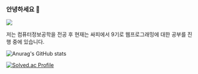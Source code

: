 ### 안녕하세요 👋
<a href="#" target="_blank"><img src="https://img.shields.io/badge/black?style=flat&logo=JAVA&logoColor=FFFFFF"/></a>

저는 컴퓨터정보공학을 전공 후 현재는 싸피에서 9기로 웹프로그래밍에 대한 공부를 진행 중에 있습니다.

<!--
**mycook3/mycook3** is a ✨ _special_ ✨ repository because its `README.md` (this file) appears on your GitHub profile.

Here are some ideas to get you started:

- 🔭 I’m currently working on ...
- 🌱 I’m currently learning ...
- 👯 I’m looking to collaborate on ...
- 🤔 I’m looking for help with ...
- 💬 Ask me about ...
- 📫 How to reach me: ...
- 😄 Pronouns: ...
- ⚡ Fun fact: ...
-->
<!-- 깃state -->
![Anurag's GitHub stats](https://github-readme-stats.vercel.app/api?username=mycook3&show_icons=true&theme=radical)
<!-- 백준티어 -->
[![Solved.ac Profile](http://mazassumnida.wtf/api/v2/generate_badge?boj=mycook3)](https://solved.ac/mycook3/)
